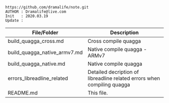 ```
https://github.com/dramalife/note.git
AUTHOR : Dramalife@live.com
Init   : 2020.03.19
Update : 
```

|File/Folder |Description |
|--|--|
|build_quagga_cross.md		|Cross compile quagga |
|build_quagga_native_armv7.md   |Native compile quagga - ARMv7 |
|build_quagga_native.md         |Native compile quagga |
|errors_libreadline_related     |Detailed decription of libreadline related errors when compiling quagga |
|README.md			|This file. |

